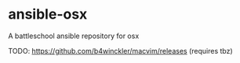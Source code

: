ansible-osx
===========

A battleschool ansible repository for osx

TODO: https://github.com/b4winckler/macvim/releases (requires tbz)
